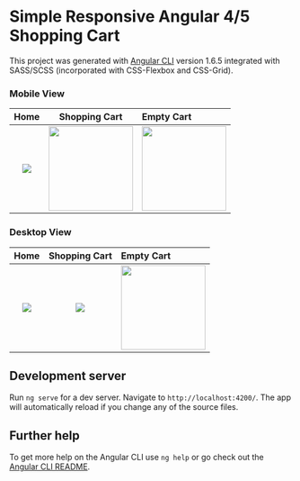 # Simple Responsive Angular 4/5 Shopping Cart

This project was generated with [Angular CLI](https://github.com/angular/angular-cli) version 1.6.5 integrated with SASS/SCSS (incorporated with CSS-Flexbox and CSS-Grid).

### Mobile View
 | Home | Shopping Cart | Empty Cart|
:---------------:|:--------------:|:------------
<img src="https://user-images.githubusercontent.com/25072657/36079088-249e5c90-0f34-11e8-9849-d822c4235647.png"> | <img src="https://user-images.githubusercontent.com/25072657/36079087-248342e8-0f34-11e8-8d9a-257b5fd6a875.png" width="150"> |<img src="https://user-images.githubusercontent.com/25072657/36079086-2468b14e-0f34-11e8-91a8-8bc88103964f.png" width="150">

### Desktop View
 | Home | Shopping Cart | Empty Cart|
:---------------:|:--------------:|:------------
<img src="https://user-images.githubusercontent.com/25072657/36079083-1fa5e618-0f34-11e8-9f7c-6b52a6c40a2f.png"> | <img src="https://user-images.githubusercontent.com/25072657/36079081-1d407942-0f34-11e8-83ba-831904d1eaab.png"> |<img src="https://user-images.githubusercontent.com/25072657/36079078-17f41caa-0f34-11e8-9383-81a0ddf4d71f.png" width="150">

## Development server

Run `ng serve` for a dev server. Navigate to `http://localhost:4200/`. The app will automatically reload if you change any of the source files.

## Further help

To get more help on the Angular CLI use `ng help` or go check out the [Angular CLI README](https://github.com/angular/angular-cli/blob/master/README.md).
